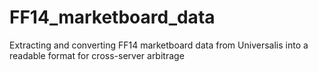 # FF14_marketboard_data
Extracting and converting FF14 marketboard data from Universalis into a readable format for cross-server arbitrage
